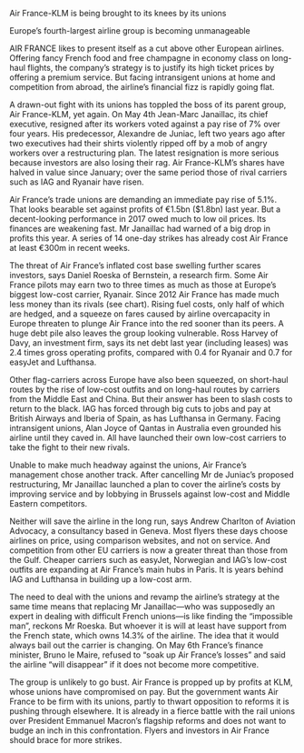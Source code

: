 Air France-KLM is being brought to its knees by its unions

Europe’s fourth-largest airline group is becoming unmanageable

AIR FRANCE likes to present itself as a cut above other European airlines. Offering fancy French food and free champagne in economy class on long-haul flights, the company’s strategy is to justify its high ticket prices by offering a premium service. But facing intransigent unions at home and competition from abroad, the airline’s financial fizz is rapidly going flat. 

A drawn-out fight with its unions has toppled the boss of its parent group, Air France-KLM, yet again. On May 4th Jean-Marc Janaillac, its chief executive, resigned after its workers voted against a pay rise of 7% over four years. His predecessor, Alexandre de Juniac, left two years ago after two executives had their shirts violently ripped off by a mob of angry workers over a restructuring plan. The latest resignation is more serious because investors are also losing their rag. Air France-KLM’s shares have halved in value since January; over the same period those of rival carriers such as IAG and Ryanair have risen.

Air France’s trade unions are demanding an immediate pay rise of 5.1%. That looks bearable set against profits of €1.5bn ($1.8bn) last year. But a decent-looking performance in 2017 owed much to low oil prices. Its finances are weakening fast. Mr Janaillac had warned of a big drop in profits this year. A series of 14 one-day strikes has already cost Air France at least €300m in recent weeks.

The threat of Air France’s inflated cost base swelling further scares investors, says Daniel Roeska of Bernstein, a research firm. Some Air France pilots may earn two to three times as much as those at Europe’s biggest low-cost carrier, Ryanair. Since 2012 Air France has made much less money than its rivals (see chart). Rising fuel costs, only half of which are hedged, and a squeeze on fares caused by airline overcapacity in Europe threaten to plunge Air France into the red sooner than its peers. A huge debt pile also leaves the group looking vulnerable. Ross Harvey of Davy, an investment firm, says its net debt last year (including leases) was 2.4 times gross operating profits, compared with 0.4 for Ryanair and 0.7 for easyJet and Lufthansa.

Other flag-carriers across Europe have also been squeezed, on short-haul routes by the rise of low-cost outfits and on long-haul routes by carriers from the Middle East and China. But their answer has been to slash costs to return to the black. IAG has forced through big cuts to jobs and pay at British Airways and Iberia of Spain, as has Lufthansa in Germany. Facing intransigent unions, Alan Joyce of Qantas in Australia even grounded his airline until they caved in. All have launched their own low-cost carriers to take the fight to their new rivals.

Unable to make much headway against the unions, Air France’s management chose another track. After cancelling Mr de Juniac’s proposed restructuring, Mr Janaillac launched a plan to cover the airline’s costs by improving service and by lobbying in Brussels against low-cost and Middle Eastern competitors. 

Neither will save the airline in the long run, says Andrew Charlton of Aviation Advocacy, a consultancy based in Geneva. Most flyers these days choose airlines on price, using comparison websites, and not on service. And competition from other EU carriers is now a greater threat than those from the Gulf. Cheaper carriers such as easyJet, Norwegian and IAG’s low-cost outfits are expanding at Air France’s main hubs in Paris. It is years behind IAG and Lufthansa in building up a low-cost arm.

The need to deal with the unions and revamp the airline’s strategy at the same time means that replacing Mr Janaillac—who was supposedly an expert in dealing with difficult French unions—is like finding the “impossible man”, reckons Mr Roeska. But whoever it is will at least have support from the French state, which owns 14.3% of the airline. The idea that it would always bail out the carrier is changing. On May 6th France’s finance minister, Bruno le Maire, refused to “soak up Air France’s losses” and said the airline “will disappear” if it does not become more competitive.

The group is unlikely to go bust. Air France is propped up by profits at KLM, whose unions have compromised on pay. But the government wants Air France to be firm with its unions, partly to thwart opposition to reforms it is pushing through elsewhere. It is already in a fierce battle with the rail unions over President Emmanuel Macron’s flagship reforms and does not want to budge an inch in this confrontation. Flyers and investors in Air France should brace for more strikes.